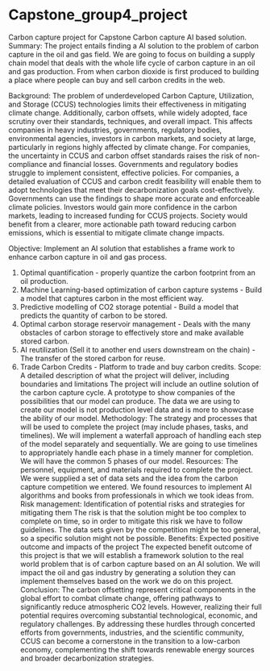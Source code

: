 # Capstone_group4_project
Carbon capture project for Capstone 
Carbon capture AI based solution.
Summary: 
The project entails finding a AI solution to the problem of carbon capture in the oil and gas field. We are going to focus on building a supply chain model that deals with the whole life cycle of carbon capture in an oil and gas production. From when carbon dioxide is first produced to building a place where people can buy and sell carbon credits in the web.

Background: 
The problem of underdeveloped Carbon Capture, Utilization, and Storage (CCUS) technologies limits their effectiveness in mitigating climate change. Additionally, carbon offsets, while widely adopted, face scrutiny over their standards, techniques, and overall impact.
This affects companies in heavy industries, governments, regulatory bodies, environmental agencies, investors in carbon markets, and society at large, particularly in regions highly affected by climate change.
For companies, the uncertainty in CCUS and carbon offset standards raises the risk of non-compliance and financial losses. Governments and regulatory bodies struggle to implement consistent, effective policies. 
For companies, a detailed evaluation of CCUS and carbon credit feasibility will enable them to adopt technologies that meet their decarbonization goals cost-effectively. Governments can use the findings to shape more accurate and enforceable climate policies. 
Investors would gain more confidence in the carbon markets, leading to increased
funding for CCUS projects. Society would benefit from a clearer, more actionable path toward reducing carbon emissions, which is essential to mitigate climate change impacts.

Objective: 
Implement an AI solution that establishes a frame work to enhance carbon capture in oil and gas process.
1. Optimal quantification - properly quantize the carbon footprint from an oil production.
2. Machine Learning-based optimization of carbon capture systems - Build a model that captures carbon in the most efficient way.
3. Predictive modelling of CO2 storage potential - Build a model that predicts the quantity of carbon to be stored.
4. Optimal carbon storage reservoir management - Deals with the many obstacles of carbon storage to effectively store and make available stored carbon.
5. AI reutilization (Sell it to another end users downstream on the chain) - The transfer of the stored carbon for reuse.
6. Trade Carbon Credits - Platform to trade and buy carbon credits.
Scope: A detailed description of what the project will deliver, including boundaries and limitations
The project will include an outline solution of the carbon capture cycle. A prototype to show companies of the possibilities that our model can produce. The data we are using to create our model is not production level data and is more to showcase the ability of our model.
Methodology: The strategy and processes that will be used to complete the project (may include phases, tasks, and timelines).
We will implement a waterfall approach of handling each step of the model separately and sequentially. We are going to use timelines to appropriately handle each phase in a timely manner for completion. We will have the common 5 phases of our model.
Resources: The personnel, equipment, and materials required to complete the project.
We were supplied a set of data sets and the idea from the carbon capture competition we entered.
We found resources to implement AI algorithms and books from professionals in which we took ideas from.
Risk management: Identification of potential risks and strategies for mitigating them
The risk is that the solution might be too complex to complete on time, so in order to mitigate this risk we have to follow guidelines.
The data sets given by the competition might be too general, so a specific solution might not be possible.
Benefits: Expected positive outcome and impacts of the project
The expected benefit outcome of this project is that we will establish a framework solution to the real world problem that is of carbon capture based on an AI solution. We will impact the oil and gas industry by generating a solution they can implement themselves based on the work we do on this project.
Conclusion: 
The carbon offsetting represent critical components in the global effort to combat climate
change, offering pathways to significantly reduce atmospheric CO2 levels. 
However, realizing their full potential requires overcoming substantial technological, economic, and regulatory challenges. By addressing these hurdles through concerted efforts from governments, industries, and the scientific community, CCUS can become a cornerstone in the transition to a low-carbon economy, complementing the shift towards renewable energy sources and broader decarbonization strategies.
